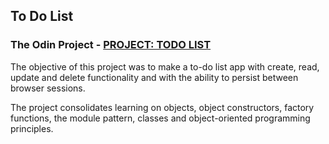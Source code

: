## To Do List
### The Odin Project - [PROJECT: TODO LIST](https://www.theodinproject.com/courses/javascript/lessons/todo-list)

The objective of this project was to make a to-do list app with create, read, update and delete functionality and with the ability to persist between browser sessions.

The project consolidates learning on objects, object constructors, factory functions, the module pattern, classes and object-oriented programming principles.
